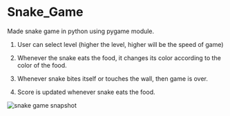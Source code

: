 # Snake_Game

Made snake game in python using pygame module.

1. User can select level (higher the level, higher will be the speed of game)

2. Whenever the snake eats the food, it changes its color according to the color of the food.

3. Whenever snake bites itself or touches the wall, then game is over.

4. Score is updated whenever snake eats the food.

![snake game snapshot](snake.gif)

